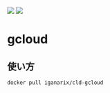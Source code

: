 [![](https://images.microbadger.com/badges/image/iganarix/cld-gcloud.svg)](https://microbadger.com/images/iganarix/cld-gcloud "Get your own image badge on microbadger.com") [![](https://images.microbadger.com/badges/version/iganarix/cld-gcloud.svg)](https://microbadger.com/images/iganarix/cld-gcloud "Get your own version badge on microbadger.com")

# gcloud

## 使い方

```
docker pull iganarix/cld-gcloud
```
